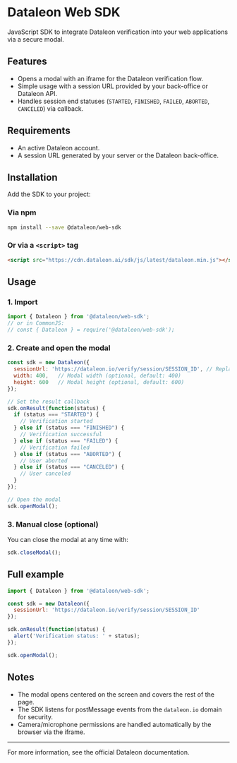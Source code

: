 # Dataleon Web SDK

JavaScript SDK to integrate Dataleon verification into your web applications via a secure modal.

## Features

- Opens a modal with an iframe for the Dataleon verification flow.
- Simple usage with a session URL provided by your back-office or Dataleon API.
- Handles session end statuses (`STARTED`, `FINISHED`, `FAILED`, `ABORTED`, `CANCELED`) via callback.

## Requirements

- An active Dataleon account.
- A session URL generated by your server or the Dataleon back-office.

## Installation

Add the SDK to your project:

### Via npm

```bash
npm install --save @dataleon/web-sdk
```

### Or via a `<script>` tag

```html
<script src="https://cdn.dataleon.ai/sdk/js/latest/dataleon.min.js"></script>
```

## Usage

### 1. Import

```js
import { Dataleon } from '@dataleon/web-sdk';
// or in CommonJS:
// const { Dataleon } = require('@dataleon/web-sdk');
```

### 2. Create and open the modal

```js
const sdk = new Dataleon({
  sessionUrl: 'https://dataleon.io/verify/session/SESSION_ID', // Replace with your session URL
  width: 400,   // Modal width (optional, default: 400)
  height: 600   // Modal height (optional, default: 600)
});

// Set the result callback
sdk.onResult(function(status) {
  if (status === "STARTED") {
    // Verification started
  } else if (status === "FINISHED") {
    // Verification successful
  } else if (status === "FAILED") {
    // Verification failed
  } else if (status === "ABORTED") {
    // User aborted
  } else if (status === "CANCELED") {
    // User canceled
  }
});

// Open the modal
sdk.openModal();
```

### 3. Manual close (optional)

You can close the modal at any time with:

```js
sdk.closeModal();
```

## Full example

```js
import { Dataleon } from '@dataleon/web-sdk';

const sdk = new Dataleon({
  sessionUrl: 'https://dataleon.io/verify/session/SESSION_ID'
});

sdk.onResult(function(status) {
  alert('Verification status: ' + status);
});

sdk.openModal();
```

## Notes

- The modal opens centered on the screen and covers the rest of the page.
- The SDK listens for postMessage events from the `dataleon.io` domain for security.
- Camera/microphone permissions are handled automatically by the browser via the iframe.

---

For more information, see the official Dataleon documentation.